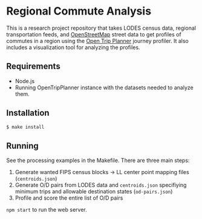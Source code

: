 
# Regional Commute Analysis

This is a research project repository that takes LODES census data, regional transportation feeds, and [OpenStreetMap](openstreetmap.org) street data to get profiles of commutes in a region using the [Open Trip Planner](opentripplanner.org) journey profiler. It also includes a visualization tool for analyzing the profiles.

## Requirements

* Node.js
* Running OpenTripPlanner instance with the datasets needed to analyze them.

## Installation

```bash
$ make install
```

## Running

See the processing examples in the Makefile. There are three main steps:

1. Generate wanted FIPS census blocks -> LL center point mapping files (`centroids.json`)
2. Generate O/D pairs from LODES data  and `centroids.json` specifiying minimum trips and allowable destination states (`od-pairs.json`)
3. Profile and score the entire list of O/D pairs

`npm start` to run the web server.
